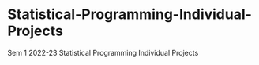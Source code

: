 # Statistical-Programming-Individual-Projects
Sem 1 2022-23 Statistical Programming Individual Projects
